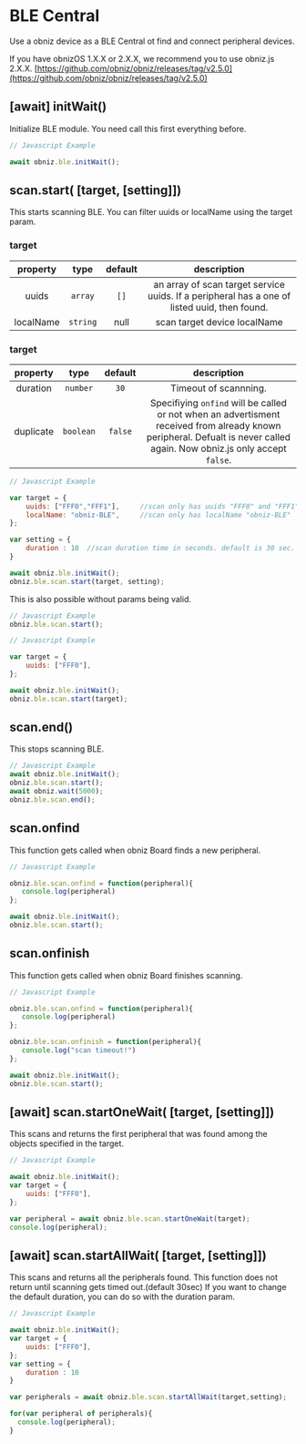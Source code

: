 # BLE Central

Use a obniz device as a BLE Central ot find and connect peripheral devices.

If you have obnizOS 1.X.X or 2.X.X, we recommend you to use obniz.js 2.X.X. [https://github.com/obniz/obniz/releases/tag/v2.5.0](https://github.com/obniz/obniz/releases/tag/v2.5.0)


## \[await] initWait()

Initialize BLE module. You need call this first everything before.

```Javascript
// Javascript Example

await obniz.ble.initWait(); 

```

## scan.start( \[target, \[setting]])

This starts scanning BLE.
You can filter uuids or localName using the target param.

### target

| property | type | default | description |
|:--:|:--:|:--:|:--:|
| uuids | `array` | `[]` | an array of scan target service uuids. If a peripheral has a one of listed uuid, then found.
| localName | `string` | null | scan target device localName

### target

| property | type | default | description |
|:--:|:--:|:--:|:--:|
| duration | `number` | `30` | Timeout of scannning.
| duplicate | `boolean` | `false` | Specifiying `onfind` will be called or not when an advertisment received from already known peripheral. Defualt is never called again. Now obniz.js only accept `false`.

```Javascript
// Javascript Example

var target = {
    uuids: ["FFF0","FFF1"],     //scan only has uuids "FFF0" and "FFF1"
    localName: "obniz-BLE",     //scan only has localName "obniz-BLE"
};

var setting = {
    duration : 10  //scan duration time in seconds. default is 30 sec.
}

await obniz.ble.initWait(); 
obniz.ble.scan.start(target, setting);

```

This is also possible without params being valid.

```Javascript
// Javascript Example
obniz.ble.scan.start(); 

```


```Javascript
// Javascript Example

var target = {
    uuids: ["FFF0"],
};

await obniz.ble.initWait(); 
obniz.ble.scan.start(target);

```


## scan.end()
This stops scanning BLE.

```Javascript
// Javascript Example
await obniz.ble.initWait(); 
obniz.ble.scan.start();
await obniz.wait(5000);
obniz.ble.scan.end();
```

## scan.onfind

This function gets called when obniz Board finds a new peripheral.


```Javascript
// Javascript Example

obniz.ble.scan.onfind = function(peripheral){
   console.log(peripheral)
};

await obniz.ble.initWait(); 
obniz.ble.scan.start();
```

## scan.onfinish

This function gets called when obniz Board finishes scanning.


```Javascript
// Javascript Example

obniz.ble.scan.onfind = function(peripheral){
   console.log(peripheral)
};

obniz.ble.scan.onfinish = function(peripheral){
   console.log("scan timeout!")
};

await obniz.ble.initWait(); 
obniz.ble.scan.start();
```


## \[await] scan.startOneWait( \[target, \[setting]])
This scans and returns the first peripheral that was found among the objects specified in the target.



```Javascript
// Javascript Example

await obniz.ble.initWait(); 
var target = {
    uuids: ["FFF0"],
};

var peripheral = await obniz.ble.scan.startOneWait(target);
console.log(peripheral);
```

## \[await] scan.startAllWait( \[target, \[setting]])
This scans and returns all the peripherals found.
This function does not return until scanning gets timed out.(default 30sec)
If you want to change the default duration, you can do so with the duration param.

```Javascript
// Javascript Example

await obniz.ble.initWait(); 
var target = {
    uuids: ["FFF0"],
};
var setting = {
    duration : 10  
}

var peripherals = await obniz.ble.scan.startAllWait(target,setting);

for(var peripheral of peripherals){
  console.log(peripheral);
}
```


